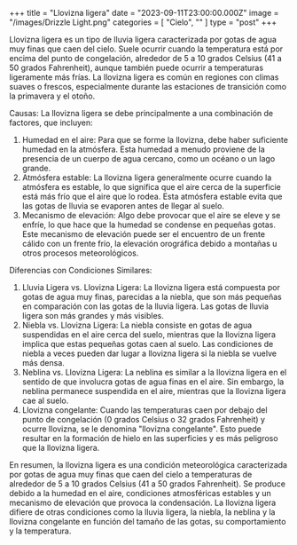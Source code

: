 +++
title = "Llovizna ligera"
date = "2023-09-11T23:00:00.000Z"
image = "/images/Drizzle Light.png"
categories = [ "Cielo", "" ]
type = "post"
+++



Llovizna ligera es un tipo de lluvia ligera caracterizada por gotas de agua muy finas que caen del cielo. Suele ocurrir cuando la temperatura está por encima del punto de congelación, alrededor de 5 a 10 grados Celsius (41 a 50 grados Fahrenheit), aunque también puede ocurrir a temperaturas ligeramente más frías. La llovizna ligera es común en regiones con climas suaves o frescos, especialmente durante las estaciones de transición como la primavera y el otoño.

Causas:
La llovizna ligera se debe principalmente a una combinación de factores, que incluyen:

1. Humedad en el aire: Para que se forme la llovizna, debe haber suficiente humedad en la atmósfera. Esta humedad a menudo proviene de la presencia de un cuerpo de agua cercano, como un océano o un lago grande.
2. Atmósfera estable: La llovizna ligera generalmente ocurre cuando la atmósfera es estable, lo que significa que el aire cerca de la superficie está más frío que el aire que lo rodea. Esta atmósfera estable evita que las gotas de lluvia se evaporen antes de llegar al suelo.
3. Mecanismo de elevación: Algo debe provocar que el aire se eleve y se enfríe, lo que hace que la humedad se condense en pequeñas gotas. Este mecanismo de elevación puede ser el encuentro de un frente cálido con un frente frío, la elevación orográfica debido a montañas u otros procesos meteorológicos.

Diferencias con Condiciones Similares:

1. Lluvia Ligera vs. Llovizna Ligera: La llovizna ligera está compuesta por gotas de agua muy finas, parecidas a la niebla, que son más pequeñas en comparación con las gotas de la lluvia ligera. Las gotas de lluvia ligera son más grandes y más visibles.
2. Niebla vs. Llovizna Ligera: La niebla consiste en gotas de agua suspendidas en el aire cerca del suelo, mientras que la llovizna ligera implica que estas pequeñas gotas caen al suelo. Las condiciones de niebla a veces pueden dar lugar a llovizna ligera si la niebla se vuelve más densa.
3. Neblina vs. Llovizna Ligera: La neblina es similar a la llovizna ligera en el sentido de que involucra gotas de agua finas en el aire. Sin embargo, la neblina permanece suspendida en el aire, mientras que la llovizna ligera cae al suelo.
4. Llovizna congelante: Cuando las temperaturas caen por debajo del punto de congelación (0 grados Celsius o 32 grados Fahrenheit) y ocurre llovizna, se le denomina "llovizna congelante". Esto puede resultar en la formación de hielo en las superficies y es más peligroso que la llovizna ligera.

En resumen, la llovizna ligera es una condición meteorológica caracterizada por gotas de agua muy finas que caen del cielo a temperaturas de alrededor de 5 a 10 grados Celsius (41 a 50 grados Fahrenheit). Se produce debido a la humedad en el aire, condiciones atmosféricas estables y un mecanismo de elevación que provoca la condensación. La llovizna ligera difiere de otras condiciones como la lluvia ligera, la niebla, la neblina y la llovizna congelante en función del tamaño de las gotas, su comportamiento y la temperatura.
